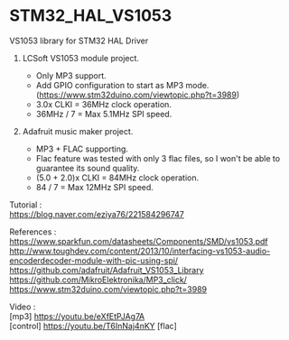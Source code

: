 # STM32_HAL_VS1053

VS1053 library for STM32 HAL Driver<br>
1. LCSoft VS1053 module project.<br>
   - Only MP3 support.<br>
   - Add GPIO configuration to start as MP3 mode. (https://www.stm32duino.com/viewtopic.php?t=3989)
   - 3.0x CLKI = 36MHz clock operation.<br>
   - 36MHz / 7 = Max 5.1MHz SPI speed.
   
      
2. Adafruit music maker project.<br>
   - MP3 + FLAC supporting.<br>
   - Flac feature was tested with only 3 flac files, so I won't be able to guarantee its sound quality.<br>
   - (5.0 + 2.0)x CLKI = 84MHz clock operation.<br>
   - 84 / 7 = Max 12MHz SPI speed.   
      
Tutorial : <br>
https://blog.naver.com/eziya76/221584296747



References :<br>
https://www.sparkfun.com/datasheets/Components/SMD/vs1053.pdf
http://www.toughdev.com/content/2013/10/interfacing-vs1053-audio-encoderdecoder-module-with-pic-using-spi/
https://github.com/adafruit/Adafruit_VS1053_Library
https://github.com/MikroElektronika/MP3_click/
https://www.stm32duino.com/viewtopic.php?t=3989

Video : <br>
[mp3] https://youtu.be/eXfEtPJAg7A<br>
[control] https://youtu.be/T6InNaj4nKY
[flac]
